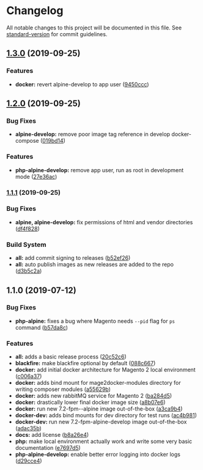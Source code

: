 # Changelog

All notable changes to this project will be documented in this file. See [standard-version](https://github.com/conventional-changelog/standard-version) for commit guidelines.

## [1.3.0](https://github.com/graycoreio/mage2docker/compare/v1.2.0...v1.3.0) (2019-09-25)


### Features

* **docker:** revert alpine-develop to app user ([9450ccc](https://github.com/graycoreio/mage2docker/commit/9450ccc))



## [1.2.0](https://github.com/graycoreio/mage2docker/compare/v1.1.1...v1.2.0) (2019-09-25)


### Bug Fixes

* **alpine-develop:** remove poor image tag reference in develop docker-compose ([019bd14](https://github.com/graycoreio/mage2docker/commit/019bd14))


### Features

* **php-alpine-develop:** remove app user, run as root in development mode ([27e36ac](https://github.com/graycoreio/mage2docker/commit/27e36ac))



### [1.1.1](https://github.com/graycoreio/mage2docker/compare/v1.1.0...v1.1.1) (2019-09-25)


### Bug Fixes

* **alpine, alpine-develop:** fix permissions of html and vendor directories ([df4f828](https://github.com/graycoreio/mage2docker/commit/df4f828))


### Build System

* **all:** add commit signing to releases ([b52ef26](https://github.com/graycoreio/mage2docker/commit/b52ef26))
* **all:** auto publish images as new releases are added to the repo ([d3b5c2a](https://github.com/graycoreio/mage2docker/commit/d3b5c2a))



## 1.1.0 (2019-07-12)


### Bug Fixes

* **php-alpine:** fixes a bug where Magento needs `--pid` flag for `ps` command ([b57da8c](https://github.com/graycoreio/mage2docker/commit/b57da8c))


### Features

* **all:** adds a basic release process ([20c52c6](https://github.com/graycoreio/mage2docker/commit/20c52c6))
* **blackfire:** make blackfire optional by default ([088c667](https://github.com/graycoreio/mage2docker/commit/088c667))
* **docker:** add initial docker architecture for Magento 2 local environment ([c006a37](https://github.com/graycoreio/mage2docker/commit/c006a37))
* **docker:** adds bind mount for mage2docker-modules directory for writing composer modules ([a55629b](https://github.com/graycoreio/mage2docker/commit/a55629b))
* **docker:** adds new rabbitMQ service for Magento 2 ([ba284d5](https://github.com/graycoreio/mage2docker/commit/ba284d5))
* **docker:** drastically lower final docker image size ([a8b07e6](https://github.com/graycoreio/mage2docker/commit/a8b07e6))
* **docker:** run new 7.2-fpm--alpine image out-of-the-box ([a3ca9b4](https://github.com/graycoreio/mage2docker/commit/a3ca9b4))
* **docker-dev:** adds bind mounts for dev directory for test runs ([ac4b981](https://github.com/graycoreio/mage2docker/commit/ac4b981))
* **docker-dev:** run new 7.2-fpm-alpine-develop image out-of-the-box ([adac35b](https://github.com/graycoreio/mage2docker/commit/adac35b))
* **docs:** add license ([b8a26e4](https://github.com/graycoreio/mage2docker/commit/b8a26e4))
* **php:** make local environment actually work and write some very basic documentation ([e7697d5](https://github.com/graycoreio/mage2docker/commit/e7697d5))
* **php-alpine-develop:** enable better error logging into docker logs ([d29cce4](https://github.com/graycoreio/mage2docker/commit/d29cce4))
